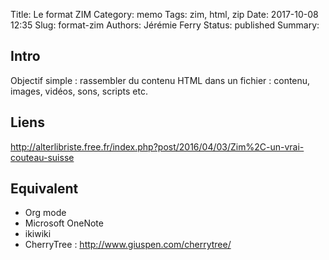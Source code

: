 Title: Le format ZIM
Category: memo
Tags: zim, html, zip
Date: 2017-10-08 12:35
Slug: format-zim
Authors: Jérémie Ferry
Status: published
Summary:

## Intro

Objectif simple : rassembler du contenu HTML dans un fichier : contenu, images, vidéos, sons, scripts etc.

## Liens

http://alterlibriste.free.fr/index.php?post/2016/04/03/Zim%2C-un-vrai-couteau-suisse

## Equivalent

- Org mode
- Microsoft OneNote
- ikiwiki
- CherryTree : http://www.giuspen.com/cherrytree/
